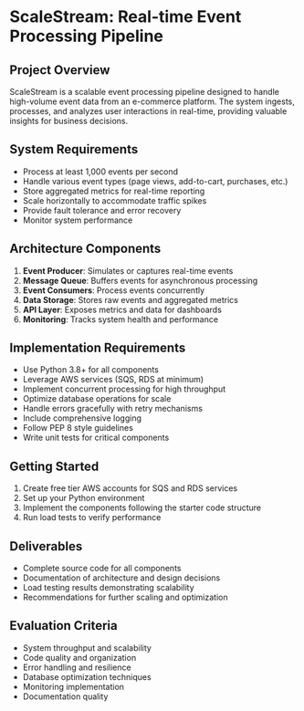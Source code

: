 # ScaleStream: Real-time Event Processing Pipeline

## Project Overview
ScaleStream is a scalable event processing pipeline designed to handle high-volume event data from an e-commerce platform. The system ingests, processes, and analyzes user interactions in real-time, providing valuable insights for business decisions.

## System Requirements
- Process at least 1,000 events per second
- Handle various event types (page views, add-to-cart, purchases, etc.)
- Store aggregated metrics for real-time reporting
- Scale horizontally to accommodate traffic spikes
- Provide fault tolerance and error recovery
- Monitor system performance

## Architecture Components
1. **Event Producer**: Simulates or captures real-time events
2. **Message Queue**: Buffers events for asynchronous processing
3. **Event Consumers**: Process events concurrently
4. **Data Storage**: Stores raw events and aggregated metrics
5. **API Layer**: Exposes metrics and data for dashboards
6. **Monitoring**: Tracks system health and performance

## Implementation Requirements
- Use Python 3.8+ for all components
- Leverage AWS services (SQS, RDS at minimum)
- Implement concurrent processing for high throughput
- Optimize database operations for scale
- Handle errors gracefully with retry mechanisms
- Include comprehensive logging
- Follow PEP 8 style guidelines
- Write unit tests for critical components

## Getting Started
1. Create free tier AWS accounts for SQS and RDS services
2. Set up your Python environment
3. Implement the components following the starter code structure
4. Run load tests to verify performance

## Deliverables
- Complete source code for all components
- Documentation of architecture and design decisions
- Load testing results demonstrating scalability
- Recommendations for further scaling and optimization

## Evaluation Criteria
- System throughput and scalability
- Code quality and organization
- Error handling and resilience
- Database optimization techniques
- Monitoring implementation
- Documentation quality